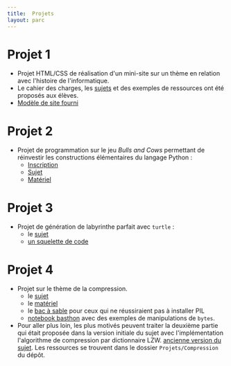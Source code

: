 ```yaml
---
title:  Projets
layout: parc
---
```


# Projet 1

* Projet HTML/CSS de réalisation d'un mini-site sur un thème en relation avec l'histoire de l'informatique. 
* Le cahier des charges, les [sujets](sujets-html-css.md) et des exemples de ressources ont été proposés aux élèves.
* [Modèle de site fourni](Projets/HTML-CSS-Histoire/modele.zip)

# Projet 2

* Projet de programmation sur le jeu _Bulls and Cows_ permettant de réinvestir les constructions élémentaires du langage Python :
  * [Inscription](https://cloud-lyon.beta.education.fr/s/CZQ256P9zNbAbN7)
  * [Sujet](Projets/BullsCows/PremiereNSI-DM-BullsCows-2021V1.pdf)
  * [Matériel](Projets/BullsCows/ProjetBullsCows.zip)


# Projet 3

* Projet de génération de labyrinthe parfait avec `turtle` :   
  *  le [sujet](Projets/Labyrinthe/Projet_Laby.pdf)
  *  [un squelette de code](Projets/Labyrinthe/squelette_laby.py)

# Projet 4

* Projet sur le thème de la compression.
    * le [sujet](Projets/Compression/PremiereNSI-DM-Compression-2021V2.pdf)
    * le [matériel](Projets/Compression/materiel_compression_eleve.zip)
    * le [bac à sable](https://mybinder.org/v2/gh/parc-nsi/premiere-nsi/master?filepath=Projets/Compression/sandbox_PIL.ipynb) pour ceux qui ne réussiraient pas à installer PIL
    * [notebook basthon](https://frama.link/ExemplesOperationsBytes2)   avec des exemples de manipulations de `bytes`. 
* Pour aller plus loin, les plus motivés peuvent traiter la deuxième partie qui était proposée dans la version initiale du sujet avec l'implémentation l'algorithme de compression par dictionnaire LZW.  [ancienne version du sujet](Projets/Compression/PremiereNSI-DM-Compression-2021V1.pdf). Les ressources se trouvent dans le dossier `Projets/Compression` du dépôt.


